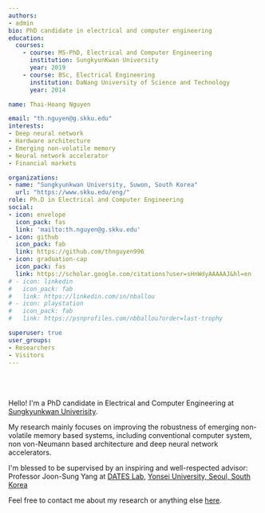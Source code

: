 ```yaml
---
authors:
- admin
bio: PhD candidate in electrical and computer engineering
education:
  courses:
    - course: MS-PhD, Electrical and Computer Engineering
      institution: SungkyunKwan University
      year: 2019
    - course: BSc, Electrical Engineering
      institution: DaNang University of Science and Technology
      year: 2014

name: Thai-Hoang Nguyen

email: "th.nguyen@g.skku.edu"
interests:
- Deep neural network
- Hardware architecture
- Emerging non-volatile memory
- Neural network accelerator 
- Financial markets

organizations:
- name: "Sungkyunkwan University, Suwon, South Korea"
  url: "https://www.skku.edu/eng/"
role: Ph.D in Electrical and Computer Engineering
social:
- icon: envelope
  icon_pack: fas
  link: 'mailto:th.nguyen@g.skku.edu'
- icon: github
  icon_pack: fab
  link: https://github.com/thnguyen996
- icon: graduation-cap
  icon_pack: fas
  link: https://scholar.google.com/citations?user=sHnWdyAAAAAJ&hl=en
# - icon: linkedin
#   icon_pack: fab
#   link: https://linkedin.com/in/nballou
# - icon: playstation
#   icon_pack: fab
#   link: https://psnprofiles.com/nbballou?order=last-trophy

superuser: true
user_groups:
- Researchers
- Visitors
---
```

</br ></br ></br > Hello! I'm a PhD candidate in Electrical and Computer Engineering at
[Sungkyunkwan Univerisity](https://www.skku.edu/eng/). 

My research mainly focuses on improving the robustness of emerging non-volatile memory based systems,
including conventional computer system, non von-Neumann based architecture and deep neural network
accelerators. 

I'm blessed to be supervised by an inspiring and well-respected advisor: Professor Joon-Sung Yang at
[DATES Lab](https://sites.google.com/yonsei.ac.kr/dates/), [Yonsei University, Seoul, South Korea](https://www.yonsei.ac.kr/en_sc/)

Feel free to contact me about my research or anything else <a href="#contact">here</a>.
